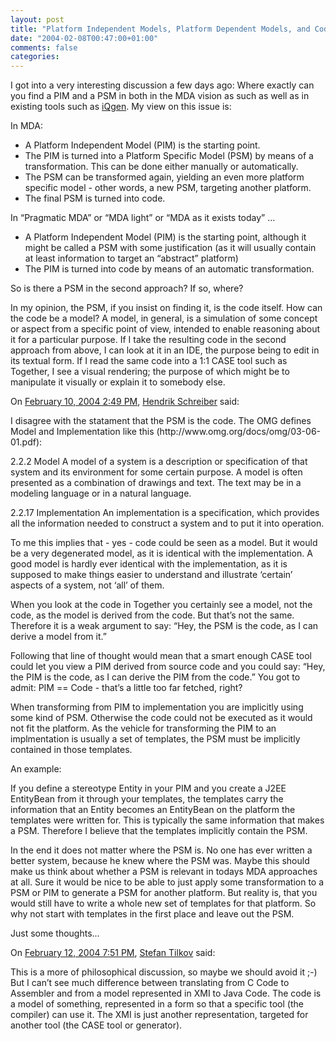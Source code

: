 ```yaml
---
layout: post
title: "Platform Independent Models, Platform Dependent Models, and Code Generation"
date: "2004-02-08T00:47:00+01:00"
comments: false
categories: 
---
```


<p>I got into a very interesting discussion a few days ago: Where exactly can you find a PIM and a PSM in both in the MDA vision as such as well as in existing tools such as <a href="/iqgen">iQgen</a>. My view on this issue is:</p>

<p>In MDA:</p>

<ul>
<li>A Platform Independent Model (PIM) is the starting point.</li>
<li>The PIM is turned into a Platform Specific Model (PSM) by means of a transformation. This can be done either manually or automatically.</li>
<li>The PSM can be transformed again, yielding an even more platform specific model - other words, a new PSM, targeting another platform.</li>
<li>The final PSM is turned into code.</li>
</ul>

<p>In &#8220;Pragmatic MDA&#8221; or &#8220;MDA light&#8221; or &#8220;MDA as it exists today&#8221; &#8230;</p>

<ul>
<li>A Platform Independent Model (PIM) is the starting point, although it might be called a PSM with some justification (as it will usually contain at least information to target an &#8220;abstract&#8221; platform)</li>
<li>The PIM is turned into code by means of an automatic transformation.</li>
</ul>

<p>So is there a PSM in the second approach? If so, where?</p>

<p>In my opinion, the PSM, if you insist on finding it, is the code itself. How can the code be a model? A model, in general, is a simulation of some concept or aspect from a specific point of view, intended to enable reasoning about it for a particular purpose. If I take the resulting code in the second approach from above, I can look at it in an IDE, the purpose being to edit in its textual form. If I read the same code into a 1:1 CASE tool such as Together, I see a visual rendering; the purpose of which might be to manipulate it visually or explain it to somebody else.</p>

<section class="comments">

<div class="comment" id="comment-212">
On <a href="#comment-212" title="Permalink to this comment">February 10, 2004  2:49 PM</a>, <a href="http://www.tagtraum.com/" title="http://www.tagtraum.com/" rel="nofollow">Hendrik Schreiber</a>
said:
<p>I disagree with the statament that the PSM is the code. The OMG defines Model and Implementation like this (http://www.omg.org/docs/omg/03-06-01.pdf):</p>

<p>2.2.2 Model
A model of a system is a description or specification of that system and its environment for some certain purpose. A model is often presented as  a combination of drawings and text. The text may be in a modeling language or in a natural language. </p>

<p>2.2.17 Implementation
An implementation is a specification, which provides all the information needed to construct a system and to put it into operation. </p>

<p>To me this implies that - yes - code could be seen as a model. But it would be a very degenerated model, as it is identical with the implementation. A good model is hardly ever identical with the implementation, as it is supposed to make things easier to understand and illustrate &#8216;certain&#8217; aspects of a system, not &#8216;all&#8217; of them.</p>

<p>When you look at the code in Together you certainly see a model, not the code, as the model is derived from the code. But that&#8217;s not the same. Therefore it is a weak argument to say: &#8220;Hey, the PSM is the code, as I can derive a model from it.&#8221;</p>

<p>Following that line of thought would mean that a smart enough CASE tool could let you view a PIM derived from source code and you could say: &#8220;Hey, the PIM is the code, as I can derive the PIM from the code.&#8221; You got to admit: PIM == Code - that&#8217;s a little too far fetched, right?</p>

<p>When transforming from PIM to implementation you are implicitly using some kind of PSM. Otherwise the code could not be executed as it would not fit the platform. As the vehicle for transforming the PIM to an implmentation is usually a set of templates, the PSM must be implicitly contained in those templates.</p>

<p>An example:</p>

<p>If you define a stereotype Entity in your PIM and you create a J2EE EntityBean from it through your templates, the templates carry the information that an Entity becomes an EntityBean on the platform the templates were written for. This is typically the same information that makes a PSM. Therefore I believe that the templates implicitly contain the PSM.</p>

<p>In the end it does not matter where the PSM is. No one has ever written a better system, because he knew where the PSM was. Maybe this should make us think about whether a PSM is relevant in todays MDA approaches at all. Sure it would be nice to be able to just apply some transformation to a PSM or PIM to generate a PSM for another platform. But reality is, that you would still have to write a whole new set of templates for that platform. So why not start with templates in the first place and leave out the PSM.</p>

<p>Just some thoughts&#8230;</p>


<div class="comment" id="comment-213">
On <a href="#comment-213" title="Permalink to this comment">February 12, 2004  7:51 PM</a>, <a href="/en/staff/st/">Stefan Tilkov</a>
said:
<p>This is a more of philosophical discussion, so maybe we should avoid it ;-) But I can&#8217;t see much difference between translating from C Code to Assembler and from a model represented in XMI to Java Code. The code is a model of something, represented in a form so that a specific tool (the compiler) can use it. The XMI is just another representation, targeted for another tool (the CASE tool or generator).</p>


</section>


